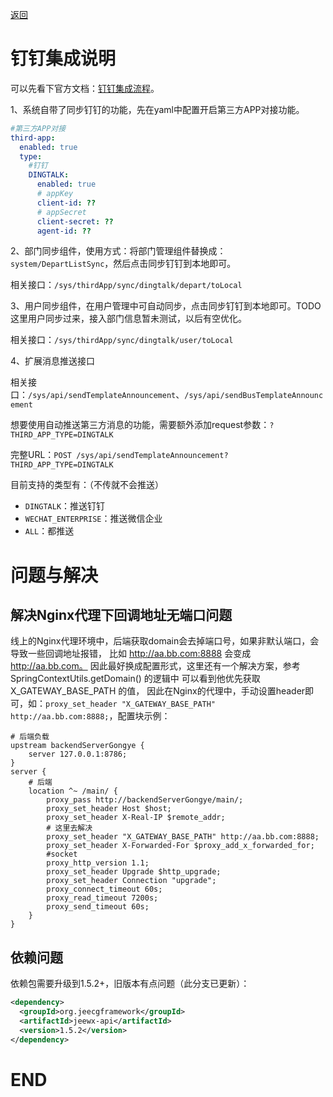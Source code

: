 [返回](../)

# 钉钉集成说明

可以先看下官方文档：[钉钉集成流程](https://www.kancloud.cn/zhangdaiscott/jeecg-boot/2292480)。

1、系统自带了同步钉钉的功能，先在yaml中配置开启第三方APP对接功能。

```yaml
#第三方APP对接
third-app:
  enabled: true
  type:
    #钉钉
    DINGTALK:
      enabled: true
      # appKey
      client-id: ??
      # appSecret
      client-secret: ??
      agent-id: ??
```

2、部门同步组件，使用方式：将部门管理组件替换成：`system/DepartListSync`，然后点击同步钉钉到本地即可。

相关接口：`/sys/thirdApp/sync/dingtalk/depart/toLocal`

3、用户同步组件，在用户管理中可自动同步，点击同步钉钉到本地即可。TODO 这里用户同步过来，接入部门信息暂未测试，以后有空优化。

相关接口：`/sys/thirdApp/sync/dingtalk/user/toLocal`

4、扩展消息推送接口

相关接口：`/sys/api/sendTemplateAnnouncement`、`/sys/api/sendBusTemplateAnnouncement`

想要使用自动推送第三方消息的功能，需要额外添加request参数：`?THIRD_APP_TYPE=DINGTALK`

完整URL：`POST /sys/api/sendTemplateAnnouncement?THIRD_APP_TYPE=DINGTALK`

目前支持的类型有：（不传就不会推送）

* `DINGTALK`：推送钉钉
* `WECHAT_ENTERPRISE`：推送微信企业
* `ALL`：都推送

# 问题与解决

## 解决Nginx代理下回调地址无端口问题

线上的Nginx代理环境中，后端获取domain会去掉端口号，如果非默认端口，会导致一些回调地址报错， 比如 http://aa.bb.com:8888 会变成 http://aa.bb.com。
因此最好换成配置形式，这里还有一个解决方案，参考 SpringContextUtils.getDomain() 的逻辑中 可以看到他优先获取 X_GATEWAY_BASE_PATH 的值，
因此在Nginx的代理中，手动设置header即可，如：`proxy_set_header "X_GATEWAY_BASE_PATH" http://aa.bb.com:8888;`，配置块示例：

```nginx
# 后端负载
upstream backendServerGongye {
    server 127.0.0.1:8786;
}
server {
    # 后端
    location ^~ /main/ {
        proxy_pass http://backendServerGongye/main/;
        proxy_set_header Host $host;
        proxy_set_header X-Real-IP $remote_addr;
        # 这里去解决
        proxy_set_header "X_GATEWAY_BASE_PATH" http://aa.bb.com:8888;
        proxy_set_header X-Forwarded-For $proxy_add_x_forwarded_for;
        #socket
        proxy_http_version 1.1;
        proxy_set_header Upgrade $http_upgrade;
        proxy_set_header Connection "upgrade";
        proxy_connect_timeout 60s;
        proxy_read_timeout 7200s;
        proxy_send_timeout 60s;
    }
}
```

## 依赖问题

依赖包需要升级到1.5.2+，旧版本有点问题（此分支已更新）：

```xml
<dependency>
  <groupId>org.jeecgframework</groupId>
  <artifactId>jeewx-api</artifactId>
  <version>1.5.2</version>
</dependency>
```

# END
